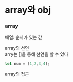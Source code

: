 # array와 obj
### array

배열: 순서가 있는 값

array의 선언  
arry는 []을 통해 선언을 할 수 있다
```js
let num = [1,2,3,4];
```

array의 접근
